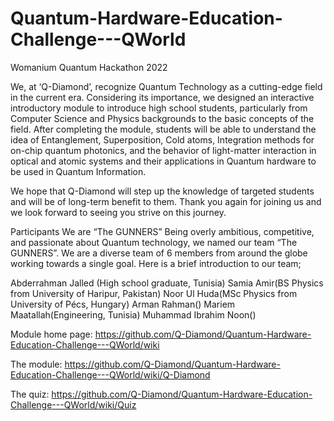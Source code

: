 # Quantum-Hardware-Education-Challenge---QWorld
Womanium Quantum Hackathon 2022

We, at ‘Q-Diamond’, recognize Quantum Technology as a cutting-edge field in the current era. Considering its importance, we designed an interactive introductory module to introduce high school students, particularly from Computer Science and Physics backgrounds to the basic concepts of the field. After completing the module, students will be able to understand the idea of Entanglement, Superposition, Cold atoms, Integration methods for on-chip quantum photonics, and the behavior of light-matter interaction in optical and atomic systems and their applications in Quantum hardware to be used in Quantum Information.

We hope that Q-Diamond will step up the knowledge of targeted students and will be of long-term benefit to them. Thank you again for joining us and we look forward to seeing you strive on this journey.

Participants
We are “The GUNNERS” Being overly ambitious, competitive, and passionate about Quantum technology, we named our team “The GUNNERS”. We are a diverse team of 6 members from around the globe working towards a single goal. Here is a brief introduction to our team;

Abderrahman Jalled (High school graduate, Tunisia)
Samia Amir(BS Physics from University of Haripur, Pakistan)
Noor Ul Huda(MSc Physics from University of Pécs, Hungary)
Arman Rahman()
Mariem Maatallah(Engineering, Tunisia)
Muhammad Ibrahim Noon()

Module home page: https://github.com/Q-Diamond/Quantum-Hardware-Education-Challenge---QWorld/wiki

The module: https://github.com/Q-Diamond/Quantum-Hardware-Education-Challenge---QWorld/wiki/Q-Diamond

The quiz: https://github.com/Q-Diamond/Quantum-Hardware-Education-Challenge---QWorld/wiki/Quiz
